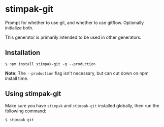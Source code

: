 # stimpak-git

Prompt for whether to use git, and whether to use gitflow. Optionally initialize both.

This generator is primarily intended to be used in other generators.

## Installation

``` shell
$ npm install stimpak-git -g --production
```

**Note:** The `--production` flag isn't necessary, but can cut down on npm install time.

## Using stimpak-git

Make sure you have `stimpak` and `stimpak-git` installed globally, then run the following command:

``` shell
$ stimpak git
```

